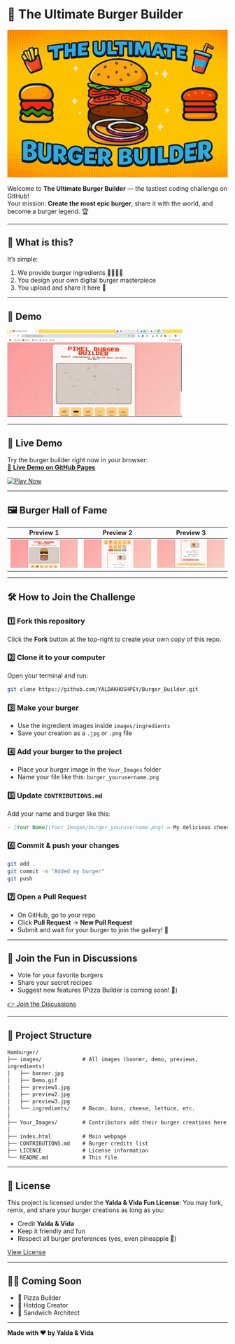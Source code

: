 # 🍔 The Ultimate Burger Builder

![Banner](images/banner.jpg)

Welcome to **The Ultimate Burger Builder** — the tastiest coding challenge on GitHub!  
Your mission: **Create the most epic burger**, share it with the world, and become a burger legend. 🏆

---

## 🎯 What is this?

It’s simple:

1. We provide burger ingredients 🥬🍅🧀🍔  
2. You design your own digital burger masterpiece  
3. You upload and share it here 🚀

---

## 🎥 Demo

![Demo](images/Demo.gif)


---

## 🚀 Live Demo

Try the burger builder right now in your browser:  
[🍔 **Live Demo on GitHub Pages**](https://yaldakhoshpey.github.io/Burger_Builder/)

[![Play Now](https://img.shields.io/badge/🍔%20Play%20Now-Burger_Builder-orange?style=for-the-badge)](https://yaldakhoshpey.github.io/Burger_Builder/)


---

## 🖼 Burger Hall of Fame

| Preview 1 | Preview 2 | Preview 3 |
|-----------|-----------|-----------|
| ![Preview 1](images/preview1.jpg) | ![Preview 2](images/preview2.jpg) | ![Preview 3](images/preview3.jpg) |

---

## 🛠 How to Join the Challenge

### 1️⃣ Fork this repository  
Click the **Fork** button at the top-right to create your own copy of this repo.

### 2️⃣ Clone it to your computer  
Open your terminal and run:

```bash
git clone https://github.com/YALDAKHOSHPEY/Burger_Builder.git
````

### 3️⃣ Make your burger

* Use the ingredient images inside `images/ingredients`
* Save your creation as a `.jpg` or `.png` file

### 4️⃣ Add your burger to the project

* Place your burger image in the `Your_Images` folder
* Name your file like this: `burger_yourusername.png`

### 5️⃣ Update `CONTRIBUTIONS.md`

Add your name and burger like this:

```markdown
- [Your Name](Your_Images/burger_yourusername.png) — My delicious cheesy burger 🧀
```

### 6️⃣ Commit & push your changes

```bash
git add .
git commit -m "Added my burger"
git push
```

### 7️⃣ Open a Pull Request

* On GitHub, go to your repo
* Click **Pull Request** → **New Pull Request**
* Submit and wait for your burger to join the gallery! 🎉

---

## 💬 Join the Fun in Discussions

* Vote for your favorite burgers
* Share your secret recipes
* Suggest new features (Pizza Builder is coming soon! 🍕)

[👉 Join the Discussions](../../discussions)

---

## 📂 Project Structure

```text
Hamburger/
├── images/             # All images (banner, demo, previews, ingredients)
│   ├── banner.jpg
│   ├── Demo.gif
│   ├── preview1.jpg
│   ├── preview2.jpg
│   ├── preview3.jpg
│   └── ingredients/    # Bacon, buns, cheese, lettuce, etc.
│
├── Your_Images/        # Contributors add their burger creations here
│
├── index.html          # Main webpage
├── CONTRIBUTIONS.md    # Burger credits list
├── LICENCE             # License information
└── README.md           # This file
```

---

## 📜 License

This project is licensed under the **Yalda & Vida Fun License**:
You may fork, remix, and share your burger creations as long as you:

* Credit **Yalda & Vida**
* Keep it friendly and fun
* Respect all burger preferences (yes, even pineapple 🍍)

[View License](LICENCE)

---

## 👩‍🍳 Coming Soon

* 🍕 Pizza Builder
* 🌭 Hotdog Creator
* 🥪 Sandwich Architect

---

**Made with ❤️ by Yalda & Vida**
